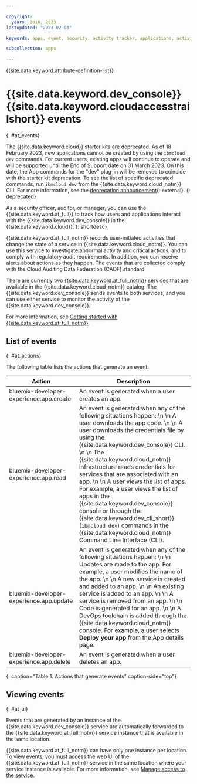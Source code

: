 ```yaml
---

copyright:
  years: 2016, 2023
lastupdated: "2023-02-03"

keywords: apps, event, security, activity tracker, applications, activity tracking events

subcollection: apps

---
```


{{site.data.keyword.attribute-definition-list}}

# {{site.data.keyword.dev_console}} {{site.data.keyword.cloudaccesstrailshort}} events
{: #at_events}

The {{site.data.keyword.cloud}} starter kits are deprecated. As of 18 February 2023, new applications cannot be created by using the `ibmcloud dev` commands. For current users, existing apps will continue to operate and will be supported until the End of Support date on 31 March 2023. On this date, the App commands for the "dev" plug-in will be removed to coincide with the starter kit deprecation. To see the list of specific deprecated commands, run `ibmcloud dev` from the {{site.data.keyword.cloud_notm}} CLI. For more information, see the [deprecation announcement](https://www.ibm.com/cloud/blog/announcements/deprecation-of-ibm-cloud-starter-kits){: external}.
{: deprecated}

As a security officer, auditor, or manager, you can use the {{site.data.keyword.at_full}} to track how users and applications interact with the {{site.data.keyword.dev_console}} in the {{site.data.keyword.cloud}}.
{: shortdesc}

{{site.data.keyword.at_full_notm}} records user-initiated activities that change the state of a service in {{site.data.keyword.cloud_notm}}. You can use this service to investigate abnormal activity and critical actions, and to comply with regulatory audit requirements. In addition, you can receive alerts about actions as they happen. The events that are collected comply with the Cloud Auditing Data Federation (CADF) standard.

There are currently two {{site.data.keyword.at_full_notm}} services that are available in the {{site.data.keyword.cloud_notm}} catalog. The {{site.data.keyword.dev_console}} sends events to both services, and you can use either service to monitor the activity of the {{site.data.keyword.dev_console}}.

For more information, see [Getting started with {{site.data.keyword.at_full_notm}}](/docs/activity-tracker?topic=activity-tracker-getting-started).

## List of events
{: #at_actions}

The following table lists the actions that generate an event:

|Action	|Description	|
|-----|-------------|
|bluemix-developer-experience.app.create |An event is generated when a user creates an app.|
|bluemix-developer-experience.app.read |An event is generated when any of the following situations happen:  \n  \n A user downloads the app code.  \n  \n A user downloads the credentials file by using the {{site.data.keyword.dev_console}} CLI.  \n  \n The {{site.data.keyword.cloud_notm}} infrastructure reads credentials for services that are associated with an app.  \n  \n A user views the list of apps. For example, a user views the list of apps in the {{site.data.keyword.dev_console}} console or through the {{site.data.keyword.dev_cli_short}} (`ibmcloud dev`) commands in the {{site.data.keyword.cloud_notm}} Command Line Interface (CLI).|
|bluemix-developer-experience.app.update |An event is generated when any of the following situations happen:  \n  \n Updates are made to the app. For example, a user modifies the name of the app.  \n  \n A new service is created and added to an app.  \n  \n An existing service is added to an app.  \n  \n A service is removed from an app.  \n  \n Code is generated for an app.  \n  \n A DevOps toolchain is added through the {{site.data.keyword.cloud_notm}} console. For example, a user selects **Deploy your app** from the App details page.|
|bluemix-developer-experience.app.delete |An event is generated when a user deletes an app. |
{: caption="Table 1. Actions that generate events" caption-side="top"}

## Viewing events
{: #at_ui}

Events that are generated by an instance of the {{site.data.keyword.dev_console}} service are automatically forwarded to the {{site.data.keyword.at_full_notm}} service instance that is available in the same location.

{{site.data.keyword.at_full_notm}} can have only one instance per location. To view events, you must access the web UI of the {{site.data.keyword.at_full_notm}} service in the same location where your service instance is available. For more information, see [Manage access to the service](/docs/activity-tracker#gs_step2).

